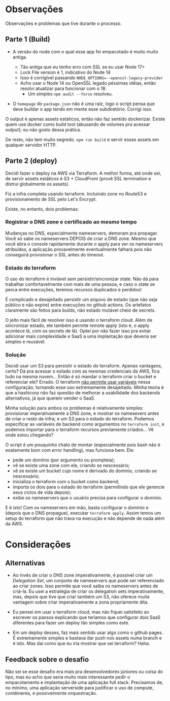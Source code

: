 # Observações

Observações e problemas que tive durante o processo.

## Parte 1 (Build)

- A versão do node com o qual esse app foi empacotado é muito muito antiga.
    - Tão antiga que eu tenho erro com SSL se eu usar Node 17+
    - Lock File version é 1, indicativo do Node 14
    - Isso é corrigível passando `NODE_OPTIONS=--openssl-legacy-provider`
    - Acho usar o Node 14 ou OpenSSL legado péssimas idéias, então resolvi
      atualizar para funcionar com o 18.
      - Um simples `npm audit --force` resolveu.

- O `homepage` do `package.json` não é uma raíz, logo o script pensa que deve
    buildar o app tendo em mente esse subdiretório. Corrigi isso.

O output é apenas assets estáticos, então não faz sentido dockerizar. Existe
quem use docker como build tool (abusando de volumes pra acessar output); eu
não gosto dessa prática.

De resto, não tem muito segredo. `npm run build` e servir esses assets em
qualquer servidor HTTP.

## Parte 2 (deploy)

Decidi fazer o deploy na AWS via Terraform. A melhor forma, até onde sei, de
servir assets estáticos é S3 + CloudFront (provê SSL termination e distrui
globalmente os assets).

Fiz a infra completa usando terraform. Incluindo zone no Route53 e
provisionamento de SSL pelo Let's Encrypt.

Existe, no entanto, dois problemas:

### Registrar o DNS zone e certificado ao mesmo tempo

Mudanças no DNS, especialmente nameservers, demoram pra propagar. Você só sabe
os nameservers DEPOIS de criar a DNS zone. Mesmo que você abra o console
rapidamente durante o apply para ver os nameservers atribuídos, a aplicação
provavelmente eventualmente falhará pois não conseguirá provisionar o SSL antes
do timeout.

### Estado do terraform

O uso do terraform é inviável sem persistir/sincronizar state. Não dá para
trabalhar confortavelmente com mais de uma pessoa, e caso o state se perca
entre execuções, teremos recursos duplicados e perdidos!

É complicado e desajeitado persistir um arquivo de estado (que não seja público
e não expire) entre execuções no github actions. Os artefatos claramente são
feitos para builds, não estado mutável cheio de secrets.

O jeito mais fácil de resolver isso é usando o terraform cloud. Além de
sincronizar estado, ele também permite remote apply (isto é, o apply acontece
lá, com os secrets de lá). Optei por não fazer isso pra evitar adicionar mais
complexidade e SaaS a uma implantação que deveria ser simples e reusável.

### Solução

Decidi usar um S3 para persistir o estado do terraform. Apenas vantagens,
certo? Dá pra acessar o estado com as mesmas credenciais da AWS, fica tudo na
mesma nuvem... Então é só mandar o terraform criar o bucket e referenciar ele?
Errado. O terraform [não permite usar
variáveis](https://github.com/hashicorp/terraform/issues/13022) nessa
configuração, tornando esse uso extremamente desajeitado. Minha teoria é que a
hashicorp não faz questão de melhorar a usabilidade dos backends alternativos,
já que querem vender o SaaS.

Minha solução para ambos os problemas é relativamente simples: provisionar
imperativamente a DNS zone, e mostrar os namesevers antes de criar o resto da
infra; e um S3 para o estado do terraform. Podemos especificar as variáveis de
backend como argumentos no `terraform init`, e podemos importar para o
terraform recursos previamente criados... Vê onde estou chegando?

O script é um pouquinho chato de montar (especialmente pois bash não é
exatamente bom com error handling), mas funciona bem. Ele:
- pede um domínio (por argumento ou prompteia);
- vê se existe uma zone com ele, criando se nescessário;
- vê se existe um bucket cujo nome é derivado do domínio, criando se nescessário;
- inicializa o terraform com o bucket como backend;
- importa os dois para o estado do terraform (permitindo que ele gerencie seus
  ciclos de vida depois);
- exibe os nameservers que o usuário precisa para configurar o domínio.

E é isto! Com os nameservers em mão, basta configurar o domínio e (depois que o
DNS propague), executar `terraform apply`. Assim temos um setup do terraform
que não trava na execução e não depende de nada além da AWS.

# Considerações

## Alternativas

- Ao invés de criar o DNS zone imperativamente, é possível criar um _Delegation
    Set_, um conjunto de nameservers que pode ser referenciado ao criar zones.
    Isso permite que você saiba os nameservers antes de criá-la. Eu usei a
    estratégia de criar os delegation sets imperativamente, mas, depois que
    tive que criar também um S3, não oferece muita vantagem sobre criar
    imperativamente a zona propriamente dita.

- Eu pensei em usar o terraform cloud, mas não fiquei satisfeito ao escrever os
    passos explicando que teríamos que configurar dois SaaS diferentes para
    fazer um deploy tão simples como este.

- Em um deploy desses, faz mais sentido usar algo como o github pages. É
    extremamente simples e bastava dar push nos assets numa branch e é isto.
    Mas daí como que eu iria mostrar que sei terraform? Haha.

## Feedback sobre o desafio

Não sei se esse desafio era mais pra desenvolvedores júniores ou coisa do tipo,
mas eu acho que seria muito mais interessante pedir o empacotamento e
implantação de uma aplicação full stack. Precisamos de, no mínimo, uma
aplicação serverside para justificar o uso de compute, contêineres, e
possivelmente orquestração.
